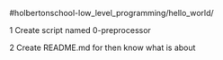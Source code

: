 

#holbertonschool-low_level_programming/hello_world/ 

 1 Create script named 0-preprocessor

 2 Create README.md for then know what is about

